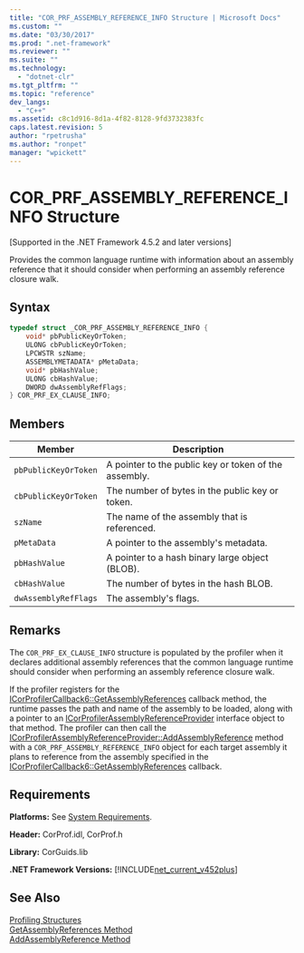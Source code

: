 ```yaml
---
title: "COR_PRF_ASSEMBLY_REFERENCE_INFO Structure | Microsoft Docs"
ms.custom: ""
ms.date: "03/30/2017"
ms.prod: ".net-framework"
ms.reviewer: ""
ms.suite: ""
ms.technology: 
  - "dotnet-clr"
ms.tgt_pltfrm: ""
ms.topic: "reference"
dev_langs: 
  - "C++"
ms.assetid: c8c1d916-8d1a-4f82-8128-9fd3732383fc
caps.latest.revision: 5
author: "rpetrusha"
ms.author: "ronpet"
manager: "wpickett"
---
```

# COR_PRF_ASSEMBLY_REFERENCE_INFO Structure
[Supported in the .NET Framework 4.5.2 and later versions]  
  
 Provides the common language runtime with information about an assembly reference that it should consider when performing an assembly reference closure walk.  
  
## Syntax  
  
```cpp  
typedef struct _COR_PRF_ASSEMBLY_REFERENCE_INFO {  
    void* pbPublicKeyOrToken;  
    ULONG cbPublicKeyOrToken;  
    LPCWSTR szName;  
    ASSEMBLYMETADATA* pMetaData;  
    void* pbHashValue;  
    ULONG cbHashValue;  
    DWORD dwAssemblyRefFlags;  
} COR_PRF_EX_CLAUSE_INFO;  
```  
  
## Members  
  
|Member|Description|  
|------------|-----------------|  
|`pbPublicKeyOrToken`|A pointer to the public key or token of the assembly.|  
|`cbPublicKeyOrToken`|The number of bytes in the public key or token.|  
|`szName`|The name of the assembly that is referenced.|  
|`pMetaData`|A pointer to the assembly's metadata.|  
|`pbHashValue`|A pointer to a hash binary large object (BLOB).|  
|`cbHashValue`|The number of bytes in the hash BLOB.|  
|`dwAssemblyRefFlags`|The assembly's flags.|  
  
## Remarks  
 The `COR_PRF_EX_CLAUSE_INFO` structure is populated by the profiler when it declares additional assembly references that the common language runtime should consider when performing an assembly reference closure walk.  
  
 If the profiler registers for the [ICorProfilerCallback6::GetAssemblyReferences](../../../../docs/framework/unmanaged-api/profiling/icorprofilercallback6-getassemblyreferences-method.md) callback method, the runtime passes the path and name of the assembly to be loaded, along with a pointer to an [ICorProfilerAssemblyReferenceProvider](../../../../docs/framework/unmanaged-api/profiling/icorprofilerassemblyreferenceprovider-interface.md) interface object to that method. The profiler can then call the [ICorProfilerAssemblyReferenceProvider::AddAssemblyReference](../../../../docs/framework/unmanaged-api/profiling/icorprofilerassemblyreferenceprovider-addassemblyreference-method.md) method with a `COR_PRF_ASSEMBLY_REFERENCE_INFO` object for each target assembly it plans to reference from the assembly specified in the [ICorProfilerCallback6::GetAssemblyReferences](../../../../docs/framework/unmanaged-api/profiling/icorprofilercallback6-getassemblyreferences-method.md) callback.  
  
## Requirements  
 **Platforms:** See [System Requirements](../../../../docs/framework/get-started/system-requirements.md).  
  
 **Header:** CorProf.idl, CorProf.h  
  
 **Library:** CorGuids.lib  
  
 **.NET Framework Versions:** [!INCLUDE[net_current_v452plus](../../../../includes/net-current-v452plus-md.md)]  
  
## See Also  
 [Profiling Structures](../../../../docs/framework/unmanaged-api/profiling/profiling-structures.md)   
 [GetAssemblyReferences Method](../../../../docs/framework/unmanaged-api/profiling/icorprofilercallback6-getassemblyreferences-method.md)   
 [AddAssemblyReference Method](../../../../docs/framework/unmanaged-api/profiling/icorprofilerassemblyreferenceprovider-addassemblyreference-method.md)
